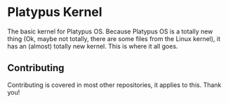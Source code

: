 # Platypus Kernel
The basic kernel for Platypus OS. Because Platypus OS is a totally new thing (Ok, maybe not totally, there are some files from the Linux kernel), it has an (almost) totally new kernel. This is where it all goes.
## Contributing
Contributing is covered in most other repositories, it applies to this. Thank you!
